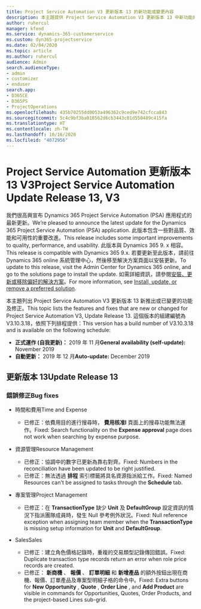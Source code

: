 ```yaml
---
title: Project Service Automation V3 更新版本 13 的新功能或變更內容
description: 本主題提供 Project Service Automation V3 更新版本 13 中新功能的相關資訊。
author: ruhercul
manager: kfend
ms.service: dynamics-365-customerservice
ms.custom: dyn365-projectservice
ms.date: 02/04/2020
ms.topic: article
ms.author: ruhercul
audience: Admin
search.audienceType:
- admin
- customizer
- enduser
search.app:
- D365CE
- D365PS
- ProjectOperations
ms.openlocfilehash: 435b70255dd0053a496362c9ced9e742cfcca843
ms.sourcegitcommit: 5c4c9bf3ba018562d6cb3443c01d550489c415fa
ms.translationtype: HT
ms.contentlocale: zh-TW
ms.lasthandoff: 10/16/2020
ms.locfileid: "4072956"
---
```

# <a name="project-service-automation-update-release-13-v3"></a><span data-ttu-id="d51a0-103">Project Service Automation 更新版本 13 V3</span><span class="sxs-lookup"><span data-stu-id="d51a0-103">Project Service Automation Update Release 13, V3</span></span>
<span data-ttu-id="d51a0-104">我們很高興宣布 Dynamics 365 Project Service Automation (PSA) 應用程式的最新更新。</span><span class="sxs-lookup"><span data-stu-id="d51a0-104">We’re pleased to announce the latest update for the Dynamics 365 Project Service Automation (PSA) application.</span></span> <span data-ttu-id="d51a0-105">此版本包含一些對品質、效能和可用性的重要改進。</span><span class="sxs-lookup"><span data-stu-id="d51a0-105">This release includes some important improvements to quality, performance, and usability.</span></span> <span data-ttu-id="d51a0-106">此版本與 Dynamics 365 9. x 相容。</span><span class="sxs-lookup"><span data-stu-id="d51a0-106">This release is compatible with Dynamics 365 9.x.</span></span> <span data-ttu-id="d51a0-107">若要更新至此版本，請前往 Dynamics 365 online 系統管理中心，然後移至解決方案頁面以安裝更新。</span><span class="sxs-lookup"><span data-stu-id="d51a0-107">To update to this release, visit the Admin Center for Dynamics 365 online, and go to the solutions page to install the update.</span></span> <span data-ttu-id="d51a0-108">如需詳細資訊，請參閱[安裝、更新或移除偏好的解決方案](https://docs.microsoft.com/power-platform/admin/install-remove-preferred-solution)。</span><span class="sxs-lookup"><span data-stu-id="d51a0-108">For more information, see [Install, update, or remove a preferred solution](https://docs.microsoft.com/power-platform/admin/install-remove-preferred-solution).</span></span>

<span data-ttu-id="d51a0-109">本主題列出 Project Service Automation V3 更新版本 13 新推出或已變更的功能及修正。</span><span class="sxs-lookup"><span data-stu-id="d51a0-109">This topic lists the features and fixes that are new or changed for Project Service Automation V3, Update Release 13.</span></span> <span data-ttu-id="d51a0-110">這個版本的組建編號為 V3.10.3.18，依照下列排程提供：</span><span class="sxs-lookup"><span data-stu-id="d51a0-110">This version has a build number of V3.10.3.18 and is available on the following schedule:</span></span>

- <span data-ttu-id="d51a0-111">**正式運作 (自我更新)：** 2019 年 11 月</span><span class="sxs-lookup"><span data-stu-id="d51a0-111">**General availability (self-update):** November 2019</span></span>
- <span data-ttu-id="d51a0-112">**自動更新：** 2019 年 12 月</span><span class="sxs-lookup"><span data-stu-id="d51a0-112">**Auto-update:** December 2019</span></span>


## <a name="update-release-13"></a><span data-ttu-id="d51a0-113">更新版本 13</span><span class="sxs-lookup"><span data-stu-id="d51a0-113">Update Release 13</span></span> 

### <a name="bug-fixes"></a><span data-ttu-id="d51a0-114">錯誤修正</span><span class="sxs-lookup"><span data-stu-id="d51a0-114">Bug fixes</span></span>

- <span data-ttu-id="d51a0-115">時間和費用</span><span class="sxs-lookup"><span data-stu-id="d51a0-115">Time and Expense</span></span>

     - <span data-ttu-id="d51a0-116">已修正：依費用目的進行搜尋時， **費用核准l** 頁面上的搜尋功能無法運作。</span><span class="sxs-lookup"><span data-stu-id="d51a0-116">Fixed: Search functionality on the **Expense approval** page does not work when searching by expense purpose.</span></span>

- <span data-ttu-id="d51a0-117">資源管理</span><span class="sxs-lookup"><span data-stu-id="d51a0-117">Resource Management</span></span>

     - <span data-ttu-id="d51a0-118">已修正：協調中的數字已更新為靠右對齊。</span><span class="sxs-lookup"><span data-stu-id="d51a0-118">Fixed: Numbers in the reconciliation have been updated to be right justified.</span></span>
     - <span data-ttu-id="d51a0-119">已修正：無法透過 **排程** 索引標籤將具名資源指派給工作。</span><span class="sxs-lookup"><span data-stu-id="d51a0-119">Fixed: Named Resources can't be assigned to tasks through the **Schedule** tab.</span></span>

- <span data-ttu-id="d51a0-120">專案管理</span><span class="sxs-lookup"><span data-stu-id="d51a0-120">Project Management</span></span>

     - <span data-ttu-id="d51a0-121">已修正：在 **TransactionType** 缺少 **Unit** 及 **DefaultGroup** 設定資訊的情況下指派團隊成員時，發生 Null 參考例外狀況。</span><span class="sxs-lookup"><span data-stu-id="d51a0-121">Fixed: Null reference exception when assigning team member when the **TransactionType** is missing setup information for **Unit** and **DefaultGroup**.</span></span>

- <span data-ttu-id="d51a0-122">Sales</span><span class="sxs-lookup"><span data-stu-id="d51a0-122">Sales</span></span>

     - <span data-ttu-id="d51a0-123">已修正：建立角色價格記錄時，重複的交易類型記錄傳回錯誤。</span><span class="sxs-lookup"><span data-stu-id="d51a0-123">Fixed: Duplicate transaction type records return an error when role price records are created.</span></span>
     - <span data-ttu-id="d51a0-124">已修正： **新商機** 、 **報價** 、 **訂單明細** 和 **新增產品** 的額外按鈕出現在商機、報價、訂單產品及專案型明細子格的命令中。</span><span class="sxs-lookup"><span data-stu-id="d51a0-124">Fixed: Extra buttons for **New Opportunity** , **Quote** , **Order Line** , and **Add Product** are visible in commands for Opportunities, Quotes, Order Products, and the project-based Lines sub-grid.</span></span>


